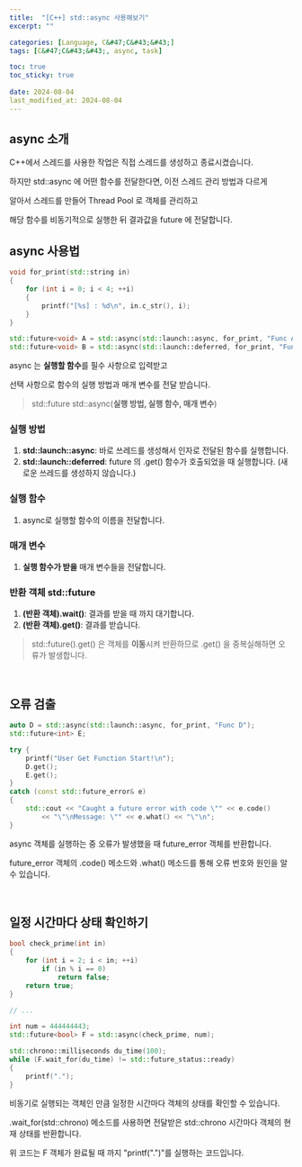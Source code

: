 ```yaml
---
title:  "[C++] std::async 사용해보기"
excerpt: ""

categories: [Language, C&#47;C&#43;&#43;]
tags: [C&#47;C&#43;&#43;, async, task]

toc: true
toc_sticky: true
 
date: 2024-08-04
last_modified_at: 2024-08-04
---
```


## async 소개

C++에서 스레드를 사용한 작업은 직접 스레드를 생성하고 종료시켰습니다.  

하지만 std::async 에 어떤 함수를 전달한다면, 이전 스레드 관리 방법과 다르게  

알아서 스레드를 만들어 Thread Pool 로 객체를 관리하고  

해당 함수를 비동기적으로 실행한 뒤 결과값을 future 에 전달합니다.  

## async 사용법

```c++
void for_print(std::string in)
{
	for (int i = 0; i < 4; ++i)
	{
		printf("[%s] : %d\n", in.c_str(), i);
	}
}

std::future<void> A = std::async(std::launch::async, for_print, "Func A");
std::future<void> B = std::async(std::launch::deferred, for_print, "Func B");
```

async 는 **실행할 함수**를 필수 사항으로 입력받고  

선택 사항으로 함수의 실행 방법과 매개 변수를 전달 받습니다.  

> std::future<T> std::async(**실행 방법, 실행 함수, 매개 변수**)  

### 실행 방법
1. **std::launch::async**: 바로 쓰레드를 생성해서 인자로 전달된 함수를 실행합니다.  
2. **std::launch::deferred**: future 의 .get() 함수가 호출되었을 때 실행합니다. (새로운 쓰레드를 생성하지 않습니다.)

### 실행 함수
1. async로 실행할 함수의 이름을 전달합니다.  

### 매개 변수
1. **실행 함수가 받을** 매개 변수들을 전달합니다.

### 반환 객체 std::future<T>
1. **(반환 객체).wait()**: 결과를 받을 때 까지 대기합니다.  
2. **(반환 객체).get()**: 결과를 받습니다.  

> std::future<T>().get() 은 객체를 **이동**시켜 반환하므로 .get() 을 중복실해하면 오류가 발생합니다.  

<br/>

## 오류 검출

```c++
auto D = std::async(std::launch::async, for_print, "Func D");
std::future<int> E;

try {
	printf("User Get Function Start!\n");
	D.get();
	E.get();
}
catch (const std::future_error& e)
{
	std::cout << "Caught a future error with code \"" << e.code()
		<< "\"\nMessage: \"" << e.what() << "\"\n";
}
```

async 객체를 실행하는 중 오류가 발생했을 때 future_error 객체를 반환합니다.  

future_error 객체의 .code() 메소드와 .what() 메소드를 통해 오류 번호와 원인을 알 수 있습니다.  

<br/>

## 일정 시간마다 상태 확인하기

```c++
bool check_prime(int in)
{
	for (int i = 2; i < in; ++i)
		if (in % i == 0)
			return false;
	return true;
}

// ...

int num = 444444443;
std::future<bool> F = std::async(check_prime, num);

std::chrono::milliseconds du_time(100);
while (F.wait_for(du_time) != std::future_status::ready)
{
	printf(".");
}
```

비동기로 실행되는 객체인 만큼 일정한 시간마다 객체의 상태를 확인할 수 있습니다.  

.wait_for(std::chrono) 메소드를 사용하면 전달받은 std::chrono 시간마다 객체의 현재 상태를 반환합니다.  

위 코드는 F 객체가 완료될 때 까지 "printf(".")"를 실행하는 코드입니다.  

<br/>




